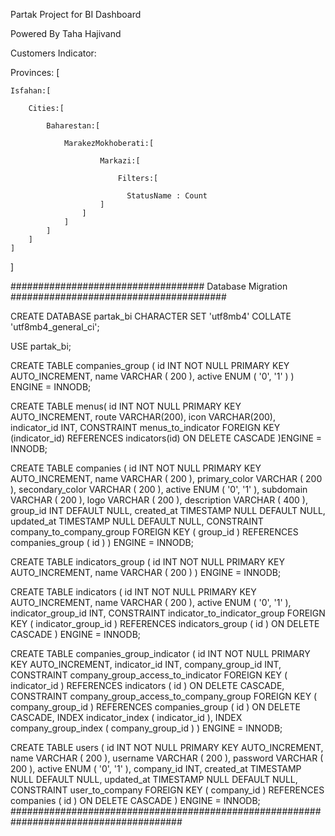 Partak Project for BI Dashboard

Powered By Taha Hajivand

Customers Indicator:

Provinces: [

    Isfahan:[

        Cities:[

            Baharestan:[

                MarakezMokhoberati:[

                        Markazi:[

                            Filters:[
                        
                              StatusName : Count
                        ]
                    ]
                ]
            ]
        ]
    ]
]

################################### Database Migration #######################################


CREATE DATABASE partak_bi CHARACTER SET 'utf8mb4' COLLATE 'utf8mb4_general_ci';

USE partak_bi;

CREATE TABLE companies_group (
 id INT NOT NULL PRIMARY KEY AUTO_INCREMENT, 
 name VARCHAR ( 200 ), active ENUM ( '0', '1' )
) ENGINE = INNODB;


CREATE TABLE menus(
id INT NOT NULL PRIMARY KEY AUTO_INCREMENT,
route VARCHAR(200),
icon VARCHAR(200),
indicator_id INT,
CONSTRAINT menus_to_indicator FOREIGN KEY (indicator_id) REFERENCES indicators(id) ON DELETE CASCADE 
)ENGINE = INNODB;

CREATE TABLE companies (
  id INT NOT NULL PRIMARY KEY AUTO_INCREMENT,
  name VARCHAR ( 200 ),
  primary_color VARCHAR ( 200 ),
  secondary_color VARCHAR ( 200 ),
  active ENUM ( '0', '1' ),
  subdomain VARCHAR ( 200 ),
  logo VARCHAR ( 200 ),
  description VARCHAR ( 400 ),
  group_id INT DEFAULT NULL,
  created_at TIMESTAMP NULL DEFAULT NULL,
  updated_at TIMESTAMP NULL DEFAULT NULL,
  CONSTRAINT company_to_company_group FOREIGN KEY ( group_id ) REFERENCES companies_group ( id ) 
) ENGINE = INNODB;

CREATE TABLE indicators_group (
id INT NOT NULL PRIMARY KEY AUTO_INCREMENT,
name VARCHAR ( 200 )
) ENGINE = INNODB;
   
CREATE TABLE indicators (
  id INT NOT NULL PRIMARY KEY AUTO_INCREMENT,
  name VARCHAR ( 200 ),
  active ENUM ( '0', '1' ),
  indicator_group_id INT,
  CONSTRAINT indicator_to_indicator_group FOREIGN KEY ( indicator_group_id ) REFERENCES indicators_group ( id ) ON DELETE CASCADE 
) ENGINE = INNODB;

CREATE TABLE companies_group_indicator (
  id INT NOT NULL PRIMARY KEY AUTO_INCREMENT,
  indicator_id INT,
  company_group_id INT,
  CONSTRAINT company_group_access_to_indicator FOREIGN KEY ( indicator_id ) REFERENCES indicators ( id ) ON DELETE CASCADE,
  CONSTRAINT company_group_access_to_company_group FOREIGN KEY ( company_group_id ) REFERENCES companies_group ( id ) ON DELETE CASCADE,
  INDEX indicator_index ( indicator_id ),
  INDEX company_group_index ( company_group_id ) 
) ENGINE = INNODB;

CREATE TABLE users (
  id INT NOT NULL PRIMARY KEY AUTO_INCREMENT,
  name VARCHAR ( 200 ),
  username VARCHAR ( 200 ),
  password VARCHAR ( 200 ),
  active ENUM ( '0', '1' ),
  company_id INT,
  created_at TIMESTAMP NULL DEFAULT NULL,
  updated_at TIMESTAMP NULL DEFAULT NULL,
  CONSTRAINT user_to_company FOREIGN KEY ( company_id ) REFERENCES companies ( id ) ON DELETE CASCADE ) ENGINE = INNODB;
  #######################################################################################
